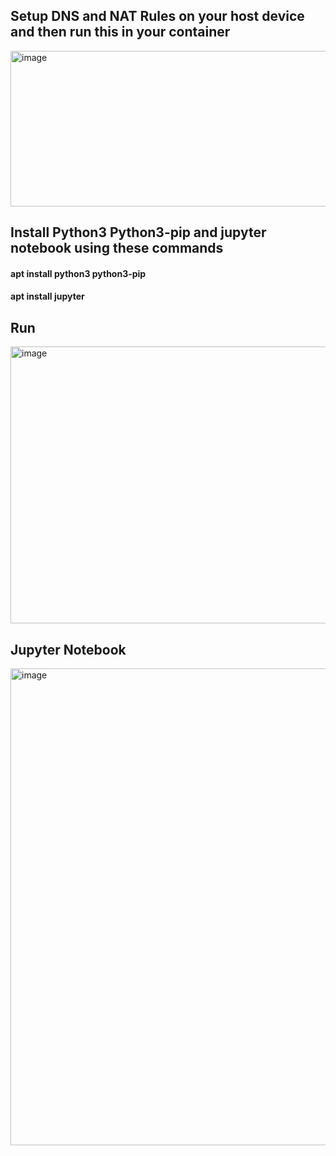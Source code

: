 ## Setup DNS and NAT Rules on your host device and then run this in your container

<img width="1299" height="249" alt="image" src="https://github.com/user-attachments/assets/c6726411-18df-4b57-9d3a-d608fe7186dc" />

## Install Python3 Python3-pip and jupyter notebook using these commands

#### apt install python3 python3-pip

#### apt install jupyter

## Run

<img width="1302" height="443" alt="image" src="https://github.com/user-attachments/assets/c67f09ad-cb08-4a87-bb6d-dd7538662587" />


## Jupyter Notebook

<img width="1298" height="763" alt="image" src="https://github.com/user-attachments/assets/fff050ff-fec8-44ac-9acc-db5882e47cd0" />
